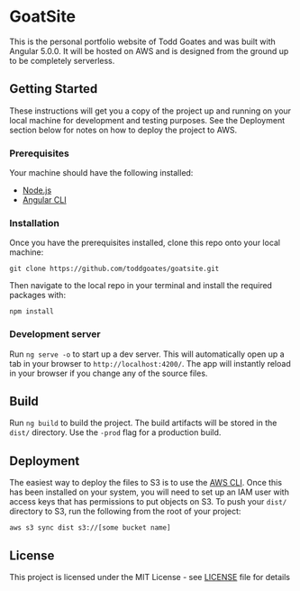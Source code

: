 # GoatSite
This is the personal portfolio website of Todd Goates and was built with Angular 5.0.0. It will be hosted on AWS and is designed from the ground up to be completely serverless.

## Getting Started
These instructions will get you a copy of the project up and running on your local machine for development and testing purposes. See the Deployment section below for notes on how to deploy the project to AWS.

### Prerequisites
Your machine should have the following installed:
* [Node.js](https://nodejs.org/en/)
* [Angular CLI](https://github.com/angular/angular-cli)

### Installation
Once you have the prerequisites installed, clone this repo onto your local machine:

```
git clone https://github.com/toddgoates/goatsite.git
```

Then navigate to the local repo in your terminal and install the required packages with:

```
npm install
```

### Development server

Run `ng serve -o` to start up a dev server. This will automatically open up a tab in your browser to `http://localhost:4200/`. The app will instantly reload in your browser if you change any of the source files.

## Build

Run `ng build` to build the project. The build artifacts will be stored in the `dist/` directory. Use the `-prod` flag for a production build.

## Deployment
The easiest way to deploy the files to S3 is to use the [AWS CLI](https://aws.amazon.com/cli/). Once this has been installed on your system, you will need to set up an IAM user with access keys that has permissions to put objects on S3. To push your `dist/` directory to S3, run the following from the root of your project:

`aws s3 sync dist s3://[some bucket name]`

## License
This project is licensed under the MIT License - see [LICENSE](LICENSE) file for details
